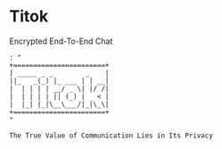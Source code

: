 # Titok
Encrypted End-To-End Chat 


```
: "
+=======================+
| _____ _ _        _    |
||_   _(_) |_ ___ | | __|
|  | | | | __/ _ \| |/ /|
|  | | | | || (_) |   < |
|  |_| |_|\__\___/|_|\_\|
+=======================+
"

The True Value of Communication Lies in Its Privacy
```

